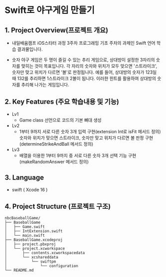 
# Swift로 야구게임 만들기

## 1. Project Overview(프로젝트 개요)
- 내일배움캠프 iOS스타터 과정 3주차 프로그래밍 기초 주차의 과제인 Swift 언어 학습 결과물입니다.

- 숫자 야구 게임은 두 명이 즐길 수 있는 추리 게임으로, 상대방이 설정한 3자리의 숫자를 맞히는 것이 목표입니다. 각 자리의 숫자와 위치가 모두 맞으면 '스트라이크', 숫자만 맞고 위치가 다르면 '볼'로 판정됩니다. 예를 들어, 상대방의 숫자가 123일 때 132를 추리하면 1스트라이크 2볼이 됩니다. 이러한 힌트를 활용하여 상대방의 숫자를 추리해 나가는 게임입니다.

## 2. Key Features (주요 학습내용 및 기능)
- Lv1
	- Game class 선언으로 코드의 기본 뼈대 생성
- Lv2
	- 1부터 9까지 서로 다른 숫자 3개 입력 구현(extension Int로 isFit 메서드 정의)숫자와 위치가 맞으면 스트라이크, 숫자만 맞고 위치가 다르면 볼 판정 구현(determineStrikeAndBall 메서드 정의)
- Lv3
	- 배열을 이용한 1부터 9까지 중 서로 다른 숫자 3개 선택 기능 구현(makeRandomAnswer 메서드 정의)


## 3. Language
- swift ( Xcode 16 )

## 4. Project Structure (프로젝트 구조)
```plaintext
nbcBaseballGame/
├── BaseballGame
│   ├── Game.swift
│   ├── IntExtension.swift
│   └── main.swift
├── BaseballGame.xcodeproj
│   ├── project.pbxproj
│   └── project.xcworkspace
│       ├── contents.xcworkspacedata
│       └── xcshareddata
│           └── swiftpm
│               └── configuration
└── README.md
```